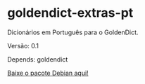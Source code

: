 # goldendict-extras-pt

Dicionários em Português para o GoldenDict.

Versão: 0.1

Depends: goldendict

[Baixe o pacote Debian aqui!](https://drive.google.com/open?id=1XXuW2BKNhLcXOOry7sJzK-VpU_CSvmzT)